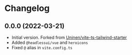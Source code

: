 # Changelog

## 0.0.0 (2022-03-21)

- Initial version. Forked from [Uninen/vite-ts-tailwind-starter](https://github.com/Uninen/vite-ts-tailwind-starter)
- Added `@headlessui/vue` and `heroicons`
- Fixed `@` alias in `vite.config.ts`
